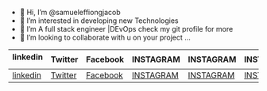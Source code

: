 - 👋 Hi, I’m @samueleffiongjacob
- 👀 I’m interested in developing new Technologies
- 🌱 I’m A full stack engineer |DEvOps check my git profile for more
- 💞️ I’m looking to collaborate with u on your project ...

<table>
  <thead>
       <tr class="table heading">
        <th>linkedin <img src="https://icon-icons.com/icon/facebook/59205" width="10px"></th>
        <th>Twitter</th>
        <th>Facebook</th>
        <th>INSTAGRAM</th>
        <th>INSTAGRAM</th>
        <th>INSTAGRAM</th>
        <th>EMAIL</th>
         <th>EMAIL</th>
      </tr>
  </thead>
  <tbody>
    <td><a href="https://www.linkedin.com/in/samuel-effiong-jacob-9467a1175/">linkedin</td>
        <td><a href="https://twitter.com/samueleffiong_">Twitter</td>
        <td><a href="https://www.facebook.com/samueleffiong.jacob/">Facebook</td>
        <td><a href="https://www.instagram.com/effiongsamuel/">INSTAGRAM</td>
        <td><a href="https://www.instagram.com/samueleffiong_official/">INSTAGRAM</td>
        <td><a href="https://www.instagram.com/samueleffiong0/">INSTAGRAM</td>
        <td>samueleffiongjacob@gmail.com</td>
        <td>samueleffiong685@gmail.com</td>
  </tbody>
</table>
<!---
samueleffiongjacob/samueleffiongjacob is a ✨ special ✨ repository because its `README.md` (this file) appears on your GitHub profile.
You can click the Preview link to take a look at your changes.
--->
